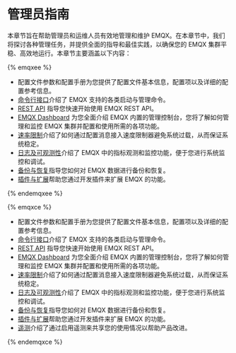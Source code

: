 # 管理员指南

本章节旨在帮助管理员和运维人员有效地管理和维护 EMQX。在本章节中，我们将探讨各种管理任务，并提供全面的指导和最佳实践，以确保您的 EMQX 集群平稳、高效地运行。本章节主要涵盖以下内容：

{% emqxee %}

- 配置文件参数和配置手册为您提供了配置文件基本信息，配置项以及详细的配置参考信息。
- [命令行接口](./cli.md)介绍了 EMQX 支持的各类启动与管理命令。
- [REST API](./api) 指导您快速开始使用 EMQX REST API。
- [EMQX Dashboard](../dashboard/introduction.md) 为您全面介绍 EMQX 内置的管理控制台，您将了解如何管理和监控 EMQX 集群并配置和使用所需的各项功能。
- [速率限制](../rate-limit/rate-limit.md)介绍了如何通过配置消息接入速度限制器避免系统过载，从而保证系统稳定。
- [日志及可观测性](../observability/overview.md)介绍了 EMQX 中的指标观测和监控功能，便于您进行系统监控和调试。
- [备份与恢复](../operations/backup-restore.md)指导您如何对 EMQX 数据进行备份和恢复。
- [插件与扩展](../extensions/introduction.md)帮助您通过开发插件来扩展 EMQX 的功能。

{% endemqxee %}

{% emqxce %}

- 配置文件参数和配置手册为您提供了配置文件基本信息，配置项以及详细的配置参考信息。
- [命令行接口](./cli.md)介绍了 EMQX 支持的各类启动与管理命令。
- [REST API](./api) 指导您快速开始使用 EMQX REST API。
- [EMQX Dashboard](../dashboard/introduction.md) 为您全面介绍 EMQX 内置的管理控制台，您将了解如何管理和监控 EMQX 集群并配置和使用所需的各项功能。
- [速率限制](../rate-limit/rate-limit.md)介绍了如何通过配置消息接入速度限制器避免系统过载，从而保证系统稳定。
- [日志及可观测性](../obervability/overview.md)介绍了 EMQX 中的指标观测和监控功能，便于您进行系统监控和调试。
- [备份与恢复](../operations/backup-restore.md)指导您如何对 EMQX 数据进行备份和恢复。
- [插件与扩展](../extensions/introduction.md)帮助您通过开发插件来扩展 EMQX 的功能。
- [遥测](../telemetry/telemetry.md)介绍了通过启用遥测来共享您的使用情况以帮助产品改进。

{% endemqxce %}

